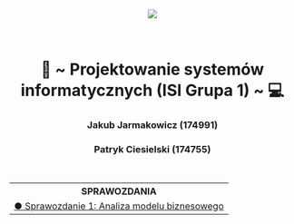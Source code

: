 <body>
    <div align="center">
        <img src="https://uwm.edu.pl/sites/default/files/2023-01/uwm_logo_poziome_EN.png">
    </div>
    <br>
    <br>
    <div>
        <h1 align="center">💾 ~ Projektowanie systemów informatycznych (ISI Grupa 1) ~ 💻</h1>
        <h3 align="center">Jakub Jarmakowicz (174991)</h3>
        <h3 align="center">Patryk Ciesielski (174755)</h3>
    </div>
    <br>
   <table align="center">
      <tr>
         <th>SPRAWOZDANIA</th>
      </tr>
       <tr>
           <td align="left">
                <a href="Sprawozdania/1/PSI_Sprawozdanie1.pdf">● Sprawozdanie 1: Analiza modelu biznesowego</a> <br>
           </td>
       </tr>
   </table>
</body>

